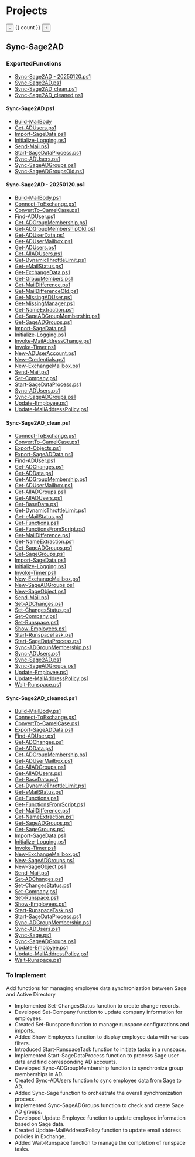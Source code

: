 # Projects

<div id="counter">
  <button @click="count -= 1">-</button>
  {{ count }}
  <button @click="count += 1">+</button>
</div>

## Sync-Sage2AD

### ExportedFunctions

- [Sync-Sage2AD - 20250120.ps1](<.\Projects\Sync-Sage2AD\Sync-Sage2AD - 20250120.ps1>)
- [Sync-Sage2AD.ps1](<.\Projects\Sync-Sage2AD\Sync-Sage2AD.ps1>)
- [Sync-Sage2AD_clean.ps1](<.\Projects\Sync-Sage2AD\Sync-Sage2AD_clean.ps1>)
- [Sync-Sage2AD_cleaned.ps1](<.\Projects\Sync-Sage2AD\Sync-Sage2AD_cleaned.ps1>)

#### Sync-Sage2AD.ps1

- [Build-MailBody](Projects/Sync-Sage2AD/ExportedFunctions/Sync-Sage2AD/Build-MailBody.md)
- [Get-ADUsers.ps1](<.\Projects\Sync-Sage2AD\ExportedFunctions\Sync-Sage2AD\Get-ADUsers.ps1>)
- [Import-SageData.ps1](<.\Projects\Sync-Sage2AD\ExportedFunctions\Sync-Sage2AD\Import-SageData.ps1>)
- [Initialize-Logging.ps1](<.\Projects\Sync-Sage2AD\ExportedFunctions\Sync-Sage2AD\Initialize-Logging.ps1>)
- [Send-Mail.ps1](<.\Projects\Sync-Sage2AD\ExportedFunctions\Sync-Sage2AD\Send-Mail.ps1>)
- [Start-SageDataProcess.ps1](<.\Projects\Sync-Sage2AD\ExportedFunctions\Sync-Sage2AD\Start-SageDataProcess.ps1>)
- [Sync-ADUsers.ps1](<.\Projects\Sync-Sage2AD\ExportedFunctions\Sync-Sage2AD\Sync-ADUsers.ps1>)
- [Sync-SageADGroups.ps1](<.\Projects\Sync-Sage2AD\ExportedFunctions\Sync-Sage2AD\Sync-SageADGroups.ps1>)
- [Sync-SageADGroupsOld.ps1](<.\Projects\Sync-Sage2AD\ExportedFunctions\Sync-Sage2AD\Sync-SageADGroupsOld.ps1>)

#### Sync-Sage2AD - 20250120.ps1

- [Build-MailBody.ps1](<.\Projects\Sync-Sage2AD\ExportedFunctions\Sync-Sage2AD - 20250120\Build-MailBody.ps1>)
- [Connect-ToExchange.ps1](<.\Projects\Sync-Sage2AD\ExportedFunctions\Sync-Sage2AD - 20250120\Connect-ToExchange.ps1>)
- [ConvertTo-CamelCase.ps1](<.\Projects\Sync-Sage2AD\ExportedFunctions\Sync-Sage2AD - 20250120\ConvertTo-CamelCase.ps1>)
- [Find-ADUser.ps1](<.\Projects\Sync-Sage2AD\ExportedFunctions\Sync-Sage2AD - 20250120\Find-ADUser.ps1>)
- [Get-ADGroupMembership.ps1](<.\Projects\Sync-Sage2AD\ExportedFunctions\Sync-Sage2AD - 20250120\Get-ADGroupMembership.ps1>)
- [Get-ADGroupMembershipOld.ps1](<.\Projects\Sync-Sage2AD\ExportedFunctions\Sync-Sage2AD - 20250120\Get-ADGroupMembershipOld.ps1>)
- [Get-ADUserData.ps1](<.\Projects\Sync-Sage2AD\ExportedFunctions\Sync-Sage2AD - 20250120\Get-ADUserData.ps1>)
- [Get-ADUserMailbox.ps1](<.\Projects\Sync-Sage2AD\ExportedFunctions\Sync-Sage2AD - 20250120\Get-ADUserMailbox.ps1>)
- [Get-ADUsers.ps1](<.\Projects\Sync-Sage2AD\ExportedFunctions\Sync-Sage2AD - 20250120\Get-ADUsers.ps1>)
- [Get-AllADUsers.ps1](<.\Projects\Sync-Sage2AD\ExportedFunctions\Sync-Sage2AD - 20250120\Get-AllADUsers.ps1>)
- [Get-DynamicThrottleLimit.ps1](<.\Projects\Sync-Sage2AD\ExportedFunctions\Sync-Sage2AD - 20250120\Get-DynamicThrottleLimit.ps1>)
- [Get-eMailStatus.ps1](<.\Projects\Sync-Sage2AD\ExportedFunctions\Sync-Sage2AD - 20250120\Get-eMailStatus.ps1>)
- [Get-ExchangeData.ps1](<.\Projects\Sync-Sage2AD\ExportedFunctions\Sync-Sage2AD - 20250120\Get-ExchangeData.ps1>)
- [Get-GroupMembers.ps1](<.\Projects\Sync-Sage2AD\ExportedFunctions\Sync-Sage2AD - 20250120\Get-GroupMembers.ps1>)
- [Get-MailDifference.ps1](<.\Projects\Sync-Sage2AD\ExportedFunctions\Sync-Sage2AD - 20250120\Get-MailDifference.ps1>)
- [Get-MailDifferenceOld.ps1](<.\Projects\Sync-Sage2AD\ExportedFunctions\Sync-Sage2AD - 20250120\Get-MailDifferenceOld.ps1>)
- [Get-MissingADUser.ps1](<.\Projects\Sync-Sage2AD\ExportedFunctions\Sync-Sage2AD - 20250120\Get-MissingADUser.ps1>)
- [Get-MissingManager.ps1](<.\Projects\Sync-Sage2AD\ExportedFunctions\Sync-Sage2AD - 20250120\Get-MissingManager.ps1>)
- [Get-NameExtraction.ps1](<.\Projects\Sync-Sage2AD\ExportedFunctions\Sync-Sage2AD - 20250120\Get-NameExtraction.ps1>)
- [Get-SageADGroupMembership.ps1](<.\Projects\Sync-Sage2AD\ExportedFunctions\Sync-Sage2AD - 20250120\Get-SageADGroupMembership.ps1>)
- [Get-SageADGroups.ps1](<.\Projects\Sync-Sage2AD\ExportedFunctions\Sync-Sage2AD - 20250120\Get-SageADGroups.ps1>)
- [Import-SageData.ps1](<.\Projects\Sync-Sage2AD\ExportedFunctions\Sync-Sage2AD - 20250120\Import-SageData.ps1>)
- [Initialize-Logging.ps1](<.\Projects\Sync-Sage2AD\ExportedFunctions\Sync-Sage2AD - 20250120\Initialize-Logging.ps1>)
- [Invoke-MailAddressChange.ps1](<.\Projects\Sync-Sage2AD\ExportedFunctions\Sync-Sage2AD - 20250120\Invoke-MailAddressChange.ps1>)
- [Invoke-Timer.ps1](<.\Projects\Sync-Sage2AD\ExportedFunctions\Sync-Sage2AD - 20250120\Invoke-Timer.ps1>)
- [New-ADUserAccount.ps1](<.\Projects\Sync-Sage2AD\ExportedFunctions\Sync-Sage2AD - 20250120\New-ADUserAccount.ps1>)
- [New-Credentials.ps1](<.\Projects\Sync-Sage2AD\ExportedFunctions\Sync-Sage2AD - 20250120\New-Credentials.ps1>)
- [New-ExchangeMailbox.ps1](<.\Projects\Sync-Sage2AD\ExportedFunctions\Sync-Sage2AD - 20250120\New-ExchangeMailbox.ps1>)
- [Send-Mail.ps1](<.\Projects\Sync-Sage2AD\ExportedFunctions\Sync-Sage2AD - 20250120\Send-Mail.ps1>)
- [Set-Company.ps1](<.\Projects\Sync-Sage2AD\ExportedFunctions\Sync-Sage2AD - 20250120\Set-Company.ps1>)
- [Start-SageDataProcess.ps1](<.\Projects\Sync-Sage2AD\ExportedFunctions\Sync-Sage2AD - 20250120\Start-SageDataProcess.ps1>)
- [Sync-ADUsers.ps1](<.\Projects\Sync-Sage2AD\ExportedFunctions\Sync-Sage2AD - 20250120\Sync-ADUsers.ps1>)
- [Sync-SageADGroups.ps1](<.\Projects\Sync-Sage2AD\ExportedFunctions\Sync-Sage2AD - 20250120\Sync-SageADGroups.ps1>)
- [Update-Employee.ps1](<.\Projects\Sync-Sage2AD\ExportedFunctions\Sync-Sage2AD - 20250120\Update-Employee.ps1>)
- [Update-MailAddressPolicy.ps1](<.\Projects\Sync-Sage2AD\ExportedFunctions\Sync-Sage2AD - 20250120\Update-MailAddressPolicy.ps1>)

#### Sync-Sage2AD_clean.ps1

- [Connect-ToExchange.ps1](<.\Projects\Sync-Sage2AD\ExportedFunctions\Sync-Sage2AD_clean\Connect-ToExchange.ps1>)
- [ConvertTo-CamelCase.ps1](<.\Projects\Sync-Sage2AD\ExportedFunctions\Sync-Sage2AD_clean\ConvertTo-CamelCase.ps1>)
- [Export-Objects.ps1](<.\Projects\Sync-Sage2AD\ExportedFunctions\Sync-Sage2AD_clean\Export-Objects.ps1>)
- [Export-SageADData.ps1](<.\Projects\Sync-Sage2AD\ExportedFunctions\Sync-Sage2AD_clean\Export-SageADData.ps1>)
- [Find-ADUser.ps1](<.\Projects\Sync-Sage2AD\ExportedFunctions\Sync-Sage2AD_clean\Find-ADUser.ps1>)
- [Get-ADChanges.ps1](<.\Projects\Sync-Sage2AD\ExportedFunctions\Sync-Sage2AD_clean\Get-ADChanges.ps1>)
- [Get-ADData.ps1](<.\Projects\Sync-Sage2AD\ExportedFunctions\Sync-Sage2AD_clean\Get-ADData.ps1>)
- [Get-ADGroupMembership.ps1](<.\Projects\Sync-Sage2AD\ExportedFunctions\Sync-Sage2AD_clean\Get-ADGroupMembership.ps1>)
- [Get-ADUserMailbox.ps1](<.\Projects\Sync-Sage2AD\ExportedFunctions\Sync-Sage2AD_clean\Get-ADUserMailbox.ps1>)
- [Get-AllADGroups.ps1](<.\Projects\Sync-Sage2AD\ExportedFunctions\Sync-Sage2AD_clean\Get-AllADGroups.ps1>)
- [Get-AllADUsers.ps1](<.\Projects\Sync-Sage2AD\ExportedFunctions\Sync-Sage2AD_clean\Get-AllADUsers.ps1>)
- [Get-BaseData.ps1](<.\Projects\Sync-Sage2AD\ExportedFunctions\Sync-Sage2AD_clean\Get-BaseData.ps1>)
- [Get-DynamicThrottleLimit.ps1](<.\Projects\Sync-Sage2AD\ExportedFunctions\Sync-Sage2AD_clean\Get-DynamicThrottleLimit.ps1>)
- [Get-eMailStatus.ps1](<.\Projects\Sync-Sage2AD\ExportedFunctions\Sync-Sage2AD_clean\Get-eMailStatus.ps1>)
- [Get-Functions.ps1](<.\Projects\Sync-Sage2AD\ExportedFunctions\Sync-Sage2AD_clean\Get-Functions.ps1>)
- [Get-FunctionsFromScript.ps1](<.\Projects\Sync-Sage2AD\ExportedFunctions\Sync-Sage2AD_clean\Get-FunctionsFromScript.ps1>)
- [Get-MailDifference.ps1](<.\Projects\Sync-Sage2AD\ExportedFunctions\Sync-Sage2AD_clean\Get-MailDifference.ps1>)
- [Get-NameExtraction.ps1](<.\Projects\Sync-Sage2AD\ExportedFunctions\Sync-Sage2AD_clean\Get-NameExtraction.ps1>)
- [Get-SageADGroups.ps1](<.\Projects\Sync-Sage2AD\ExportedFunctions\Sync-Sage2AD_clean\Get-SageADGroups.ps1>)
- [Get-SageGroups.ps1](<.\Projects\Sync-Sage2AD\ExportedFunctions\Sync-Sage2AD_clean\Get-SageGroups.ps1>)
- [Import-SageData.ps1](<.\Projects\Sync-Sage2AD\ExportedFunctions\Sync-Sage2AD_clean\Import-SageData.ps1>)
- [Initialize-Logging.ps1](<.\Projects\Sync-Sage2AD\ExportedFunctions\Sync-Sage2AD_clean\Initialize-Logging.ps1>)
- [Invoke-Timer.ps1](<.\Projects\Sync-Sage2AD\ExportedFunctions\Sync-Sage2AD_clean\Invoke-Timer.ps1>)
- [New-ExchangeMailbox.ps1](<.\Projects\Sync-Sage2AD\ExportedFunctions\Sync-Sage2AD_clean\New-ExchangeMailbox.ps1>)
- [New-SageADGroups.ps1](<.\Projects\Sync-Sage2AD\ExportedFunctions\Sync-Sage2AD_clean\New-SageADGroups.ps1>)
- [New-SageObject.ps1](<.\Projects\Sync-Sage2AD\ExportedFunctions\Sync-Sage2AD_clean\New-SageObject.ps1>)
- [Send-Mail.ps1](<.\Projects\Sync-Sage2AD\ExportedFunctions\Sync-Sage2AD_clean\Send-Mail.ps1>)
- [Set-ADChanges.ps1](<.\Projects\Sync-Sage2AD\ExportedFunctions\Sync-Sage2AD_clean\Set-ADChanges.ps1>)
- [Set-ChangesStatus.ps1](<.\Projects\Sync-Sage2AD\ExportedFunctions\Sync-Sage2AD_clean\Set-ChangesStatus.ps1>)
- [Set-Company.ps1](<.\Projects\Sync-Sage2AD\ExportedFunctions\Sync-Sage2AD_clean\Set-Company.ps1>)
- [Set-Runspace.ps1](<.\Projects\Sync-Sage2AD\ExportedFunctions\Sync-Sage2AD_clean\Set-Runspace.ps1>)
- [Show-Employees.ps1](<.\Projects\Sync-Sage2AD\ExportedFunctions\Sync-Sage2AD_clean\Show-Employees.ps1>)
- [Start-RunspaceTask.ps1](<.\Projects\Sync-Sage2AD\ExportedFunctions\Sync-Sage2AD_clean\Start-RunspaceTask.ps1>)
- [Start-SageDataProcess.ps1](<.\Projects\Sync-Sage2AD\ExportedFunctions\Sync-Sage2AD_clean\Start-SageDataProcess.ps1>)
- [Sync-ADGroupMembership.ps1](<.\Projects\Sync-Sage2AD\ExportedFunctions\Sync-Sage2AD_clean\Sync-ADGroupMembership.ps1>)
- [Sync-ADUsers.ps1](<.\Projects\Sync-Sage2AD\ExportedFunctions\Sync-Sage2AD_clean\Sync-ADUsers.ps1>)
- [Sync-Sage2AD.ps1](<.\Projects\Sync-Sage2AD\ExportedFunctions\Sync-Sage2AD_clean\Sync-Sage2AD.ps1>)
- [Sync-SageADGroups.ps1](<.\Projects\Sync-Sage2AD\ExportedFunctions\Sync-Sage2AD_clean\Sync-SageADGroups.ps1>)
- [Update-Employee.ps1](<.\Projects\Sync-Sage2AD\ExportedFunctions\Sync-Sage2AD_clean\Update-Employee.ps1>)
- [Update-MailAddressPolicy.ps1](<.\Projects\Sync-Sage2AD\ExportedFunctions\Sync-Sage2AD_clean\Update-MailAddressPolicy.ps1>)
- [Wait-Runspace.ps1](<.\Projects\Sync-Sage2AD\ExportedFunctions\Sync-Sage2AD_clean\Wait-Runspace.ps1>)

#### Sync-Sage2AD_cleaned.ps1

- [Build-MailBody.ps1](<.\Projects\Sync-Sage2AD\ExportedFunctions\Sync-Sage2AD_cleaned\Build-MailBody.ps1>)
- [Connect-ToExchange.ps1](<.\Projects\Sync-Sage2AD\ExportedFunctions\Sync-Sage2AD_cleaned\Connect-ToExchange.ps1>)
- [ConvertTo-CamelCase.ps1](<.\Projects\Sync-Sage2AD\ExportedFunctions\Sync-Sage2AD_cleaned\ConvertTo-CamelCase.ps1>)
- [Export-SageADData.ps1](<.\Projects\Sync-Sage2AD\ExportedFunctions\Sync-Sage2AD_cleaned\Export-SageADData.ps1>)
- [Find-ADUser.ps1](<.\Projects\Sync-Sage2AD\ExportedFunctions\Sync-Sage2AD_cleaned\Find-ADUser.ps1>)
- [Get-ADChanges.ps1](<.\Projects\Sync-Sage2AD\ExportedFunctions\Sync-Sage2AD_cleaned\Get-ADChanges.ps1>)
- [Get-ADData.ps1](<.\Projects\Sync-Sage2AD\ExportedFunctions\Sync-Sage2AD_cleaned\Get-ADData.ps1>)
- [Get-ADGroupMembership.ps1](<.\Projects\Sync-Sage2AD\ExportedFunctions\Sync-Sage2AD_cleaned\Get-ADGroupMembership.ps1>)
- [Get-ADUserMailbox.ps1](<.\Projects\Sync-Sage2AD\ExportedFunctions\Sync-Sage2AD_cleaned\Get-ADUserMailbox.ps1>)
- [Get-AllADGroups.ps1](<.\Projects\Sync-Sage2AD\ExportedFunctions\Sync-Sage2AD_cleaned\Get-AllADGroups.ps1>)
- [Get-AllADUsers.ps1](<.\Projects\Sync-Sage2AD\ExportedFunctions\Sync-Sage2AD_cleaned\Get-AllADUsers.ps1>)
- [Get-BaseData.ps1](<.\Projects\Sync-Sage2AD\ExportedFunctions\Sync-Sage2AD_cleaned\Get-BaseData.ps1>)
- [Get-DynamicThrottleLimit.ps1](<.\Projects\Sync-Sage2AD\ExportedFunctions\Sync-Sage2AD_cleaned\Get-DynamicThrottleLimit.ps1>)
- [Get-eMailStatus.ps1](<.\Projects\Sync-Sage2AD\ExportedFunctions\Sync-Sage2AD_cleaned\Get-eMailStatus.ps1>)
- [Get-Functions.ps1](<.\Projects\Sync-Sage2AD\ExportedFunctions\Sync-Sage2AD_cleaned\Get-Functions.ps1>)
- [Get-FunctionsFromScript.ps1](<.\Projects\Sync-Sage2AD\ExportedFunctions\Sync-Sage2AD_cleaned\Get-FunctionsFromScript.ps1>)
- [Get-MailDifference.ps1](<.\Projects\Sync-Sage2AD\ExportedFunctions\Sync-Sage2AD_cleaned\Get-MailDifference.ps1>)
- [Get-NameExtraction.ps1](<.\Projects\Sync-Sage2AD\ExportedFunctions\Sync-Sage2AD_cleaned\Get-NameExtraction.ps1>)
- [Get-SageADGroups.ps1](<.\Projects\Sync-Sage2AD\ExportedFunctions\Sync-Sage2AD_cleaned\Get-SageADGroups.ps1>)
- [Get-SageGroups.ps1](<.\Projects\Sync-Sage2AD\ExportedFunctions\Sync-Sage2AD_cleaned\Get-SageGroups.ps1>)
- [Import-SageData.ps1](<.\Projects\Sync-Sage2AD\ExportedFunctions\Sync-Sage2AD_cleaned\Import-SageData.ps1>)
- [Initialize-Logging.ps1](<.\Projects\Sync-Sage2AD\ExportedFunctions\Sync-Sage2AD_cleaned\Initialize-Logging.ps1>)
- [Invoke-Timer.ps1](<.\Projects\Sync-Sage2AD\ExportedFunctions\Sync-Sage2AD_cleaned\Invoke-Timer.ps1>)
- [New-ExchangeMailbox.ps1](<.\Projects\Sync-Sage2AD\ExportedFunctions\Sync-Sage2AD_cleaned\New-ExchangeMailbox.ps1>)
- [New-SageADGroups.ps1](<.\Projects\Sync-Sage2AD\ExportedFunctions\Sync-Sage2AD_cleaned\New-SageADGroups.ps1>)
- [New-SageObject.ps1](<.\Projects\Sync-Sage2AD\ExportedFunctions\Sync-Sage2AD_cleaned\New-SageObject.ps1>)
- [Send-Mail.ps1](<.\Projects\Sync-Sage2AD\ExportedFunctions\Sync-Sage2AD_cleaned\Send-Mail.ps1>)
- [Set-ADChanges.ps1](<.\Projects\Sync-Sage2AD\ExportedFunctions\Sync-Sage2AD_cleaned\Set-ADChanges.ps1>)
- [Set-ChangesStatus.ps1](<.\Projects\Sync-Sage2AD\ExportedFunctions\Sync-Sage2AD_cleaned\Set-ChangesStatus.ps1>)
- [Set-Company.ps1](<.\Projects\Sync-Sage2AD\ExportedFunctions\Sync-Sage2AD_cleaned\Set-Company.ps1>)
- [Set-Runspace.ps1](<.\Projects\Sync-Sage2AD\ExportedFunctions\Sync-Sage2AD_cleaned\Set-Runspace.ps1>)
- [Show-Employees.ps1](<.\Projects\Sync-Sage2AD\ExportedFunctions\Sync-Sage2AD_cleaned\Show-Employees.ps1>)
- [Start-RunspaceTask.ps1](<.\Projects\Sync-Sage2AD\ExportedFunctions\Sync-Sage2AD_cleaned\Start-RunspaceTask.ps1>)
- [Start-SageDataProcess.ps1](<.\Projects\Sync-Sage2AD\ExportedFunctions\Sync-Sage2AD_cleaned\Start-SageDataProcess.ps1>)
- [Sync-ADGroupMembership.ps1](<.\Projects\Sync-Sage2AD\ExportedFunctions\Sync-Sage2AD_cleaned\Sync-ADGroupMembership.ps1>)
- [Sync-ADUsers.ps1](<.\Projects\Sync-Sage2AD\ExportedFunctions\Sync-Sage2AD_cleaned\Sync-ADUsers.ps1>)
- [Sync-Sage.ps1](<.\Projects\Sync-Sage2AD\ExportedFunctions\Sync-Sage2AD_cleaned\Sync-Sage.ps1>)
- [Sync-SageADGroups.ps1](<.\Projects\Sync-Sage2AD\ExportedFunctions\Sync-Sage2AD_cleaned\Sync-SageADGroups.ps1>)
- [Update-Employee.ps1](<.\Projects\Sync-Sage2AD\ExportedFunctions\Sync-Sage2AD_cleaned\Update-Employee.ps1>)
- [Update-MailAddressPolicy.ps1](<.\Projects\Sync-Sage2AD\ExportedFunctions\Sync-Sage2AD_cleaned\Update-MailAddressPolicy.ps1>)
- [Wait-Runspace.ps1](<.\Projects\Sync-Sage2AD\ExportedFunctions\Sync-Sage2AD_cleaned\Wait-Runspace.ps1>)

### To Implement

Add functions for managing employee data synchronization between Sage and Active Directory

- Implemented Set-ChangesStatus function to create change records.
- Developed Set-Company function to update company information for employees.
- Created Set-Runspace function to manage runspace configurations and imports.
- Added Show-Employees function to display employee data with various filters.
- Introduced Start-RunspaceTask function to initiate tasks in a runspace.
- Implemented Start-SageDataProcess function to process Sage user data and find corresponding AD accounts.
- Developed Sync-ADGroupMembership function to synchronize group memberships in AD.
- Created Sync-ADUsers function to sync employee data from Sage to AD.
- Added Sync-Sage function to orchestrate the overall synchronization process.
- Implemented Sync-SageADGroups function to check and create Sage AD groups.
- Developed Update-Employee function to update employee information based on Sage data.
- Created Update-MailAddressPolicy function to update email address policies in Exchange.
- Added Wait-Runspace function to manage the completion of runspace tasks.
